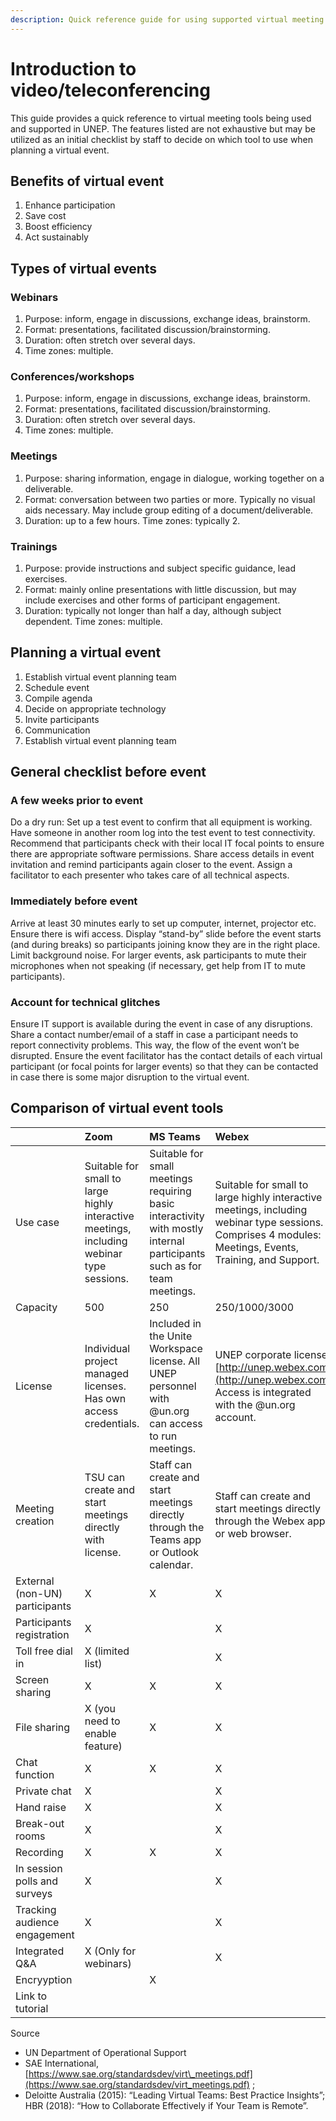 ```yaml
---
description: Quick reference guide for using supported virtual meeting tools
---
```


# Introduction to video/teleconferencing

This guide provides a quick reference to virtual meeting tools being used and supported in UNEP. The features listed are not exhaustive but may be utilized as an initial checklist by staff to decide on which tool to use when planning a virtual event.

## Benefits of virtual event

1. Enhance participation
2. Save cost
3. Boost efficiency
4. Act sustainably

## Types of virtual events

### Webinars

1. Purpose: inform, engage in discussions, exchange ideas, brainstorm. 
2. Format: presentations, facilitated discussion/brainstorming. 
3. Duration: often stretch over several days. 
4. Time zones: multiple.

### Conferences/workshops

1. Purpose: inform, engage in discussions, exchange ideas, brainstorm. 
2. Format: presentations, facilitated discussion/brainstorming. 
3. Duration: often stretch over several days. 
4. Time zones: multiple.

### Meetings

1. Purpose: sharing information, engage in dialogue, working together on a deliverable. 
2. Format: conversation between two parties or more. Typically no visual aids necessary. May include group editing of a document/deliverable. 
3. Duration: up to a few hours. Time zones: typically 2.

### Trainings

1. Purpose: provide instructions and subject specific guidance, lead exercises. 
2. Format: mainly online presentations with little discussion, but may include exercises and other forms of participant engagement. 
3. Duration: typically not longer than half a day, although subject dependent. Time zones: multiple.

## Planning a virtual event

1. Establish virtual event planning team
2. Schedule event
3. Compile agenda
4. Decide on appropriate technology
5. Invite participants
6. Communication
7. Establish virtual event planning team

## General checklist before event

### A few weeks prior to event

Do a dry run: Set up a test event to confirm that all equipment is working. Have someone in another room log into the test event to test connectivity. Recommend that participants check with their local IT focal points to ensure there are appropriate software permissions. Share access details in event invitation and remind participants again closer to the event. Assign a facilitator to each presenter who takes care of all technical aspects.

### Immediately before event

Arrive at least 30 minutes early to set up computer, internet, projector etc. Ensure there is wifi access. Display “stand-by” slide before the event starts \(and during breaks\) so participants joining know they are in the right place. Limit background noise. For larger events, ask participants to mute their microphones when not speaking \(if necessary, get help from IT to mute participants\).

### Account for technical glitches

Ensure IT support is available during the event in case of any disruptions. Share a contact number/email of a staff in case a participant needs to report connectivity problems. This way, the flow of the event won’t be disrupted. Ensure the event facilitator has the contact details of each virtual participant \(or focal points for larger events\) so that they can be contacted in case there is some major disruption to the virtual event.

## Comparison of virtual event tools

|  | Zoom | MS Teams | Webex |
| :--- | :--- | :--- | :--- |
| Use case | Suitable for small to large highly interactive meetings, including webinar type sessions.  | Suitable for small meetings requiring basic interactivity with mostly internal participants such as for team meetings. | Suitable for small to large highly interactive meetings, including webinar type sessions. Comprises 4 modules: Meetings, Events, Training, and Support. |
| Capacity | 500 | 250 | 250/1000/3000 |
| License | Individual  project managed licenses. Has own access credentials. | Included in the Unite Workspace license. All UNEP personnel with @un.org can access to run meetings. | UNEP corporate license. [http://unep.webex.com](http://unep.webex.com) Access is integrated with the @un.org account. |
| Meeting creation | TSU can create and start meetings directly with license. | Staff can create and start meetings directly through the Teams app or Outlook calendar. | Staff can create and start meetings directly through the Webex app or web browser. |
| External \(non-UN\) participants | X | X | X |
| Participants registration | X |  | X |
| Toll free dial in | X \(limited list\) |  | X |
| Screen sharing | X | X | X |
| File sharing | X \(you need to enable feature\) | X | X |
| Chat function | X | X | X |
| Private chat | X |  | X |
| Hand raise | X |  | X |
| Break-out rooms | X |  | X |
| Recording | X | X | X |
| In session polls and surveys | X |  | X |
| Tracking audience engagement | X |  | X |
| Integrated Q&A | X \(Only for webinars\) |  | X |
| Encryyption |  | X |  |
| Link to tutorial |  |  |  |

Source

* UN Department of Operational Support
* SAE International, [https://www.sae.org/standardsdev/virt\_meetings.pdf](https://www.sae.org/standardsdev/virt_meetings.pdf) ; 
* Deloitte Australia \(2015\): “Leading Virtual Teams: Best Practice Insights”; HBR \(2018\): “How to Collaborate Effectively if Your Team is Remote”.

